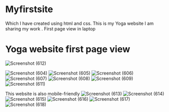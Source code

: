 
# Myfirstsite

Which I have created using html and css.
This is my Yoga website
I am sharing my work .
First page view in laptop

# Yoga website first page view


![Screenshot (612)](https://user-images.githubusercontent.com/86471670/141642757-2fb9baa8-a21d-450d-a337-081b7aecb536.png)

![Screenshot (604)](https://user-images.githubusercontent.com/86471670/141642824-7ba0c1a8-ecac-4c97-8153-d6354840a7ae.png)
![Screenshot (605)](https://user-images.githubusercontent.com/86471670/141642849-99731b12-c663-405c-b4e8-1a0abec90f85.png)
![Screenshot (606)](https://user-images.githubusercontent.com/86471670/141642872-cb1fe330-83cf-4c55-b292-2c829ea133d9.png)
![Screenshot (607)](https://user-images.githubusercontent.com/86471670/141642888-6108eb4f-76bc-4292-8493-8bf626d537af.png)
![Screenshot (608)](https://user-images.githubusercontent.com/86471670/141642909-e5c24dc2-fcc7-47ad-bda3-12d3f237f64f.png)
![Screenshot (609)](https://user-images.githubusercontent.com/86471670/141642930-adcfcf2e-404d-48a8-af67-0c06db0499f5.png)
![Screenshot (611)](https://user-images.githubusercontent.com/86471670/141642948-7749b5e2-bfe1-4965-a716-074520d3d8aa.png)

This website is also mobile-friendly 
![Screenshot (613)](https://user-images.githubusercontent.com/86471670/141643087-927f4c16-514c-40a6-a94a-14c608d1b8b3.png)
![Screenshot (614)](https://user-images.githubusercontent.com/86471670/141643105-4f349168-0483-4421-b9bd-d8a1c519a670.png)
![Screenshot (615)](https://user-images.githubusercontent.com/86471670/141643118-50c562a3-190e-49e3-8a3a-474e0127af86.png)
![Screenshot (616)](https://user-images.githubusercontent.com/86471670/141643125-0b5617fa-aab4-4df7-9a64-8b5c8b4de76f.png)
![Screenshot (617)](https://user-images.githubusercontent.com/86471670/141643141-a02cc001-725c-4cdb-a44d-20a3a4b053e6.png)
![Screenshot (618)](https://user-images.githubusercontent.com/86471670/141643147-8b729600-d7c1-4f0d-8024-4bba9ab189a3.png)











